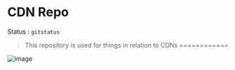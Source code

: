 **CDN Repo**
============
Status : `gitstatus`

> This repository is used for things in relation to CDNs
============

![image](https://github.com/user-attachments/assets/8b2a02dc-6457-4358-a37f-12137e035c1d)
